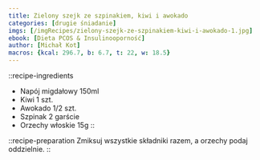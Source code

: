 ```yaml
---
title: Zielony szejk ze szpinakiem, kiwi i awokado
categories: [drugie śniadanie]
imgs: [/imgRecipes/zielony-szejk-ze-szpinakiem-kiwi-i-awokado-1.jpg]
ebook: [Dieta PCOS & Insulinooporność]
author: [Michał Kot]
macros: {kcal: 296.7, b: 6.7, t: 22, w: 18.5}
---
```

::recipe-ingredients
- Napój migdałowy 150ml
- Kiwi 1 szt.
- Awokado 1/2 szt.
- Szpinak 2 garście
- Orzechy włoskie 15g
::

::recipe-preparation
Zmiksuj wszystkie składniki razem, a orzechy podaj oddzielnie.
::